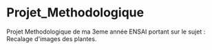 # Projet_Methodologique
Projet Methodologique de ma 3eme année ENSAI portant sur le sujet : Recalage d'images des plantes.
